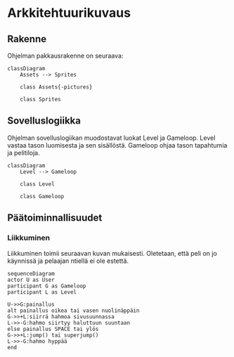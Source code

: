 # Arkkitehtuurikuvaus

## Rakenne

Ohjelman pakkausrakenne on seuraava:

```mermaid
classDiagram
    Assets --> Sprites

    class Assets{-pictures}

    class Sprites

```

## Sovelluslogiikka

Ohjelman sovelluslogiikan muodostavat luokat Level ja Gameloop. Level vastaa tason luomisesta ja sen sisällöstä. Gameloop ohjaa tason tapahtumia ja pelitiloja.

```mermaid
classDiagram
    Level --> Gameloop

    class Level

    class Gameloop

```

## Päätoiminnallisuudet

### Liikkuminen

Liikkuminen toimii seuraavan kuvan mukaisesti. Oletetaan, että peli on jo käynnissä ja pelaajan ntiellä ei ole estettä.

```mermaid
sequenceDiagram
actor U as User
participant G as Gameloop
participant L as Level

U->>G:painallus
alt painallus oikea tai vasen nuolinäppäin
G->>+L:siirrä hahmoa sivusuunnassa
L->>-G:hahmo siirtyy haluttuun suuntaan
else painallus SPACE tai ylös
G->>+L:jump() tai superjump()
L->>-G:hahmo hyppää
end



```
